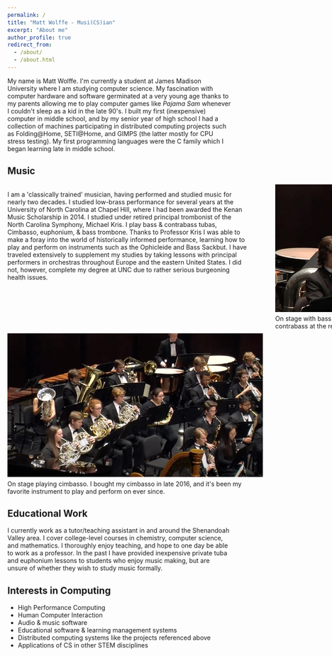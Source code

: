 ```yaml
---
permalink: /
title: "Matt Wolffe - Musi(CS)ian"
excerpt: "About me"
author_profile: true
redirect_from: 
  - /about/
  - /about.html
---
```


<style>
  a {
    text-decoration: none !important;
  }

  a:hover {
    text-decoration: none !important;
    text-shadow: 4px 4px 8px;
  }
</style>


My name is Matt Wolffe. I'm currently a student at James Madison University where I am studying computer science.
My fascination with computer hardware and software germinated at a very young age thanks to my parents allowing me to play computer games like <em>Pajama Sam</em> whenever I couldn't sleep as a kid in the late 90's.
I built my first (inexpensive) computer in middle school, and by my senior year of high school I had a collection of machines participating in distributed computing projects such as
[Folding@Home](https://foldingathome.org/?lng=en), [SETI@Home](https://setiathome.berkeley.edu/), and [GIMPS](https://www.mersenne.org/) (the latter mostly for CPU stress testing). My first programming languages were the C family which I began learning late in middle school.

Music
------
<style>
  div.section {
    width: 67.5rem;
    display: flex;
    flex-direction: row;
    align-items: start;
    justify-content: start;
    gap: 1.5rem;
  }

  div.section p {
    width: 50%;
  }

  .music {
    width: 18rem;
  }

  /* IF RESPONSIVENESS BREAKS EVEN WORSE THAN IT ALREADY IS, CHECK IF REMOVING THIS PADDING OVERRIDE HELPS ~_~ */
  #main {
    padding-left: 0em !important;
    padding-right: 0em !important;
  }

  figure img {
    margin-bottom: 0.2rem;
  }

  figure.music {
	  margin-top: 0rem;
	  margin-bottom: 0.5rem;
  }

  article.page {
    padding-right: 1rem;
  }

  .wide {
    width: 36rem;
    margin: auto;
    margin-bottom: 0.2rem;
  }

  figure.wide {
    display: block;
    width: fit-content;
  }

</style>

<div class="section">
  <p>
    I am a 'classically trained' musician, having performed and studied music for nearly two decades. I studied low-brass performance for several years at the University of North Carolina at Chapel Hill, where I had been awarded the Kenan Music Scholarship in 2014.
    I studied under retired principal trombonist of the North Carolina Symphony, Michael Kris. I play bass & contrabass tubas, <a href="https://cso.org/experience/article/3130/whats-a-cimbasso">Cimbasso</a>, euphonium, & bass trombone.
    Thanks to Professor Kris I was able to make a foray into the world of historically informed performance, learning how to play and perform on instruments such as the <a href="http://www.contrabass.com/pages/ophicleide.html">Ophicleide</a> and <a href="https://caslabs.case.edu/medren/renaissance-instruments/sackbut-renaissance/">Bass Sackbut</a>. I have traveled extensively to supplement my studies by taking lessons with principal performers in orchestras throughout Europe and the eastern United States. I did not, however, complete my degree at UNC due to rather serious burgeoning health issues.
  </p>

  <figure class="music">
    <img class="music" src="images\option-2.jpg" alt="matt on stage">
    <figcaption class="music" >On stage with bass tuba in hand, and contrabass at the ready.</figcaption>
  </figure>
</div>

<figure class="wide" >
  <img class="wide" src="images\cimbasso.png" alt="matt cimbasso">
  <figcaption class="wide">On stage playing cimbasso. I bought my cimbasso in late 2016, and it's been my favorite instrument to play and perform on ever since.</figcaption>
</figure>

Educational Work
------
I currently work as a tutor/teaching assistant in and around the Shenandoah Valley area. I cover college-level courses in chemistry, computer science, and mathematics. I thoroughly enjoy teaching, and hope to one day be able to work as a professor.
In the past I have provided inexpensive private tuba and euphonium lessons to students who enjoy music making, but are unsure of whether they wish to study music formally.

Interests in Computing
------
<ul>
    <li>High Performance Computing</li>
    <li>Human Computer Interaction</li>
    <li>Audio & music software</li>
    <li>Educational software & learning management systems</li>
    <li>Distributed computing systems like the projects referenced above</li>
    <li>Applications of CS in other STEM disciplines</li>
</ul>

<!-- Create content & metadata
------
For site content, there is one markdown file for each type of content, which are stored in directories like _publications, _talks, _posts, _teaching, or _pages. For example, each talk is a markdown file in the [_talks directory](https://github.com/academicpages/academicpages.github.io/tree/master/_talks). At the top of each markdown file is structured data in YAML about the talk, which the theme will parse to do lots of cool stuff. The same structured data about a talk is used to generate the list of talks on the [Talks page](https://academicpages.github.io/talks), each [individual page](https://academicpages.github.io/talks/2012-03-01-talk-1) for specific talks, the talks section for the [CV page](https://academicpages.github.io/cv), and the [map of places you've given a talk](https://academicpages.github.io/talkmap.html) (if you run this [python file](https://github.com/academicpages/academicpages.github.io/blob/master/talkmap.py) or [Jupyter notebook](https://github.com/academicpages/academicpages.github.io/blob/master/talkmap.ipynb), which creates the HTML for the map based on the contents of the _talks directory).

**Markdown generator**

I have also created [a set of Jupyter notebooks](https://github.com/academicpages/academicpages.github.io/tree/master/markdown_generator
) that converts a CSV containing structured data about talks or presentations into individual markdown files that will be properly formatted for the academicpages template. The sample CSVs in that directory are the ones I used to create my own personal website at stuartgeiger.com. My usual workflow is that I keep a spreadsheet of my publications and talks, then run the code in these notebooks to generate the markdown files, then commit and push them to the GitHub repository.

How to edit your site's GitHub repository
------
Many people use a git client to create files on their local computer and then push them to GitHub's servers. If you are not familiar with git, you can directly edit these configuration and markdown files directly in the github.com interface. Navigate to a file (like [this one](https://github.com/academicpages/academicpages.github.io/blob/master/_talks/2012-03-01-talk-1.md) and click the pencil icon in the top right of the content preview (to the right of the "Raw | Blame | History" buttons). You can delete a file by clicking the trashcan icon to the right of the pencil icon. You can also create new files or upload files by navigating to a directory and clicking the "Create new file" or "Upload files" buttons. 

Example: editing a markdown file for a talk
![Editing a markdown file for a talk](/images/editing-talk.png)

For more info
------
More info about configuring academicpages can be found in [the guide](https://academicpages.github.io/markdown/). The [guides for the Minimal Mistakes theme](https://mmistakes.github.io/minimal-mistakes/docs/configuration/) (which this theme was forked from) might also be helpful. -->

